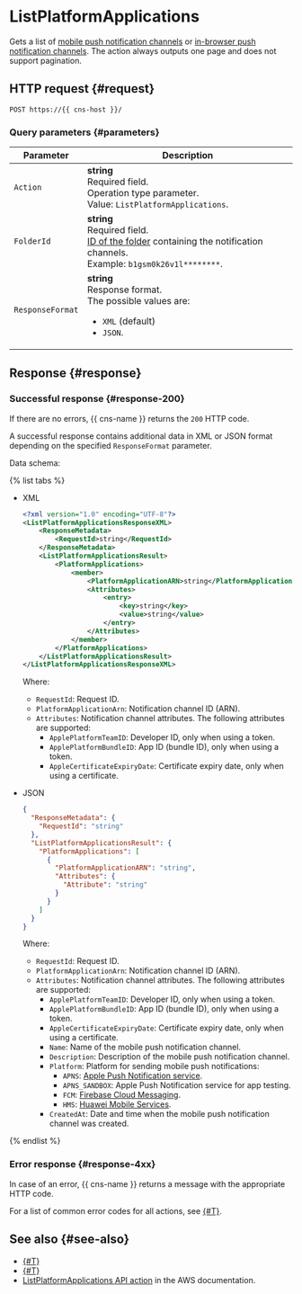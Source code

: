 # ListPlatformApplications

Gets a list of [mobile push notification channels](../concepts/push.md) or [in-browser push notification channels](../concepts/browser.md). The action always outputs one page and does not support pagination.

## HTTP request {#request}

```http
POST https://{{ cns-host }}/
```

### Query parameters {#parameters}

Parameter | Description
--- | ---
`Action` | **string**<br/>Required field.<br/>Operation type parameter.<br/>Value: `ListPlatformApplications`.
`FolderId` | **string**<br/>Required field.<br/>[ID of the folder](../../resource-manager/operations/folder/get-id.md) containing the notification channels.<br/>Example: `b1gsm0k26v1l********`.
`ResponseFormat` | **string**<br/>Response format.<br/>The possible values are:<ul><li>`XML` (default)</li><li>`JSON`.</li></ul>

## Response {#response}

### Successful response {#response-200}

If there are no errors, {{ cns-name }} returns the `200` HTTP code.

A successful response contains additional data in XML or JSON format depending on the specified `ResponseFormat` parameter.

Data schema:

{% list tabs %}

- XML

  ```xml
  <?xml version="1.0" encoding="UTF-8"?>
  <ListPlatformApplicationsResponseXML>
	  <ResponseMetadata>
		  <RequestId>string</RequestId>
	  </ResponseMetadata>
	  <ListPlatformApplicationsResult>
		  <PlatformApplications>
			  <member>
				  <PlatformApplicationARN>string</PlatformApplicationARN>
				  <Attributes>
					  <entry>
						  <key>string</key>
						  <value>string</value>
					  </entry>
				  </Attributes>
			  </member>
		  </PlatformApplications>
	  </ListPlatformApplicationsResult>
  </ListPlatformApplicationsResponseXML>
  ```

  Where:
  * `RequestId`: Request ID.
  * `PlatformApplicationArn`: Notification channel ID (ARN).
  * `Attributes`: Notification channel attributes. The following attributes are supported:
    * `ApplePlatformTeamID`: Developer ID, only when using a token.
    * `ApplePlatformBundleID`: App ID (bundle ID), only when using a token.
    * `AppleCertificateExpiryDate`: Certificate expiry date, only when using a certificate.

- JSON

  ```json
  {
    "ResponseMetadata": {
      "RequestId": "string"
    },
    "ListPlatformApplicationsResult": {
      "PlatformApplications": [
        {
          "PlatformApplicationARN": "string",
          "Attributes": {
            "Attribute": "string"
          }
        }
      ]
    }
  }
  ```

  Where:
  * `RequestId`: Request ID.
  * `PlatformApplicationArn`: Notification channel ID (ARN).
  * `Attributes`: Notification channel attributes. The following attributes are supported:
    * `ApplePlatformTeamID`: Developer ID, only when using a token.
    * `ApplePlatformBundleID`: App ID (bundle ID), only when using a token.
    * `AppleCertificateExpiryDate`: Certificate expiry date, only when using a certificate.
    * `Name`: Name of the mobile push notification channel.
    * `Description`: Description of the mobile push notification channel.
    * `Platform`: Platform for sending mobile push notifications:
      * `APNS`: [Apple Push Notification service](https://developer.apple.com/notifications/).
      * `APNS_SANDBOX`: Apple Push Notification service for app testing.
      * `FCM`: [Firebase Cloud Messaging](https://firebase.google.com/).
      * `HMS`: [Huawei Mobile Services](https://developer.huawei.com/consumer/).
    * `CreatedAt`: Date and time when the mobile push notification channel was created.

{% endlist %}

### Error response {#response-4xx}

In case of an error, {{ cns-name }} returns a message with the appropriate HTTP code.

For a list of common error codes for all actions, see [{#T}](common-errors.md).

## See also {#see-also}

* [{#T}](index.md)
* [{#T}](send-request.md)
* [ListPlatformApplications API action](https://docs.aws.amazon.com/sns/latest/api/API_ListPlatformApplications.html) in the AWS documentation.
